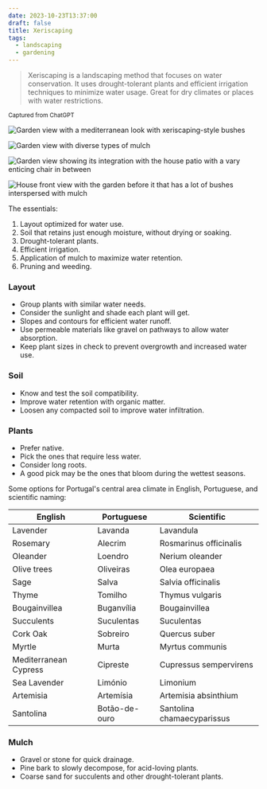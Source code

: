 ```yaml
---
date: 2023-10-23T13:37:00
draft: false
title: Xeriscaping
tags:
  - landscaping
  - gardening
---
```

> Xeriscaping is a landscaping method that focuses on water conservation. It uses drought-tolerant plants and efficient irrigation techniques to minimize water usage. Great for dry climates or places with water restrictions.

<small>Captured from ChatGPT</small>

![Garden view with a mediterranean look with xeriscaping-style bushes](xeriscaping-1698065365085.jpeg)

![Garden view with diverse types of mulch](xeriscaping-1698065471551.jpeg)

![Garden view showing its integration with the house patio with a vary enticing chair in between](xeriscaping-1698065582300.jpeg)

![House front view with the garden before it that has a lot of bushes interspersed with mulch](xeriscaping-1698065662037.jpeg)

The essentials:
1. Layout optimized for water use.
2. Soil that retains just enough moisture, without drying or soaking.
3. Drought-tolerant plants.
4. Efficient irrigation.
5. Application of mulch to maximize water retention.
6. Pruning and weeding.

### Layout

- Group plants with similar water needs.
- Consider the sunlight and shade each plant will get.
- Slopes and contours for efficient water runoff.
- Use permeable materials like gravel on pathways to allow water absorption.
- Keep plant sizes in check to prevent overgrowth and increased water use.

### Soil

- Know and test the soil compatibility.
- Improve water retention with organic matter.
- Loosen any compacted soil to improve water infiltration.

### Plants

- Prefer native.
- Pick the ones that require less water.
- Consider long roots.
- A good pick may be the ones that bloom during the wettest seasons.

Some options for Portugal's central area climate in English, Portuguese, and scientific naming:

| English | Portuguese | Scientific |
| ------- | ---------- | ---------- |
| Lavender | Lavanda | Lavandula |
| Rosemary | Alecrim | Rosmarinus officinalis |
| Oleander | Loendro | Nerium oleander |
| Olive trees | Oliveiras | Olea europaea |
| Sage | Salva | Salvia officinalis |
| Thyme | Tomilho | Thymus vulgaris |
| Bougainvillea | Buganvília | Bougainvillea |
| Succulents | Suculentas | Suculentas |
| Cork Oak | Sobreiro | Quercus suber |
| Myrtle | Murta | Myrtus communis |
| Mediterranean Cypress | Cipreste | Cupressus sempervirens |
| Sea Lavender | Limónio | Limonium |
| Artemisia | Artemísia | Artemisia absinthium |
| Santolina | Botão-de-ouro | Santolina chamaecyparissus |

### Mulch

- Gravel or stone for quick drainage.
- Pine bark to slowly decompose, for acid-loving plants.
- Coarse sand for succulents and other drought-tolerant plants.